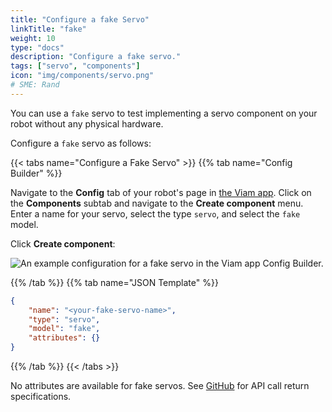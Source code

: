 ```yaml
---
title: "Configure a fake Servo"
linkTitle: "fake"
weight: 10
type: "docs"
description: "Configure a fake servo."
tags: ["servo", "components"]
icon: "img/components/servo.png"
# SME: Rand
---
```


You can use a `fake` servo to test implementing a servo component on your robot without any physical hardware.

Configure a `fake` servo as follows:

{{< tabs name="Configure a Fake Servo" >}}
{{% tab name="Config Builder" %}}

Navigate to the **Config** tab of your robot's page in [the Viam app](https://app.viam.com).
Click on the **Components** subtab and navigate to the **Create component** menu.
Enter a name for your servo, select the type `servo`, and select the `fake` model.

Click **Create component**:

![An example configuration for a fake servo in the Viam app Config Builder.](../img/fake-servo-ui-config.png)

{{% /tab %}}
{{% tab name="JSON Template" %}}

```json {class="line-numbers linkable-line-numbers"}
{
    "name": "<your-fake-servo-name>",
    "type": "servo",
    "model": "fake",
    "attributes": {}
}
```

{{% /tab %}}
{{< /tabs >}}

No attributes are available for fake servos.
See [GitHub](https://github.com/viamrobotics/rdk/blob/main/components/servo/fake/servo.go) for API call return specifications.
